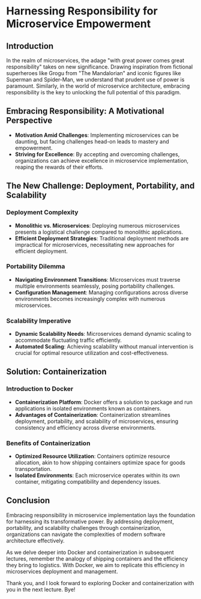 # Harnessing Responsibility for Microservice Empowerment

## Introduction
In the realm of microservices, the adage "with great power comes great responsibility" takes on new significance. Drawing inspiration from fictional superheroes like Grogu from "The Mandalorian" and iconic figures like Superman and Spider-Man, we understand that prudent use of power is paramount. Similarly, in the world of microservice architecture, embracing responsibility is the key to unlocking the full potential of this paradigm.

## Embracing Responsibility: A Motivational Perspective
- **Motivation Amid Challenges**: Implementing microservices can be daunting, but facing challenges head-on leads to mastery and empowerment.
- **Striving for Excellence**: By accepting and overcoming challenges, organizations can achieve excellence in microservice implementation, reaping the rewards of their efforts.

## The New Challenge: Deployment, Portability, and Scalability
### Deployment Complexity
- **Monolithic vs. Microservices**: Deploying numerous microservices presents a logistical challenge compared to monolithic applications.
- **Efficient Deployment Strategies**: Traditional deployment methods are impractical for microservices, necessitating new approaches for efficient deployment.

### Portability Dilemma
- **Navigating Environment Transitions**: Microservices must traverse multiple environments seamlessly, posing portability challenges.
- **Configuration Management**: Managing configurations across diverse environments becomes increasingly complex with numerous microservices.

### Scalability Imperative
- **Dynamic Scalability Needs**: Microservices demand dynamic scaling to accommodate fluctuating traffic efficiently.
- **Automated Scaling**: Achieving scalability without manual intervention is crucial for optimal resource utilization and cost-effectiveness.

## Solution: Containerization
### Introduction to Docker
- **Containerization Platform**: Docker offers a solution to package and run applications in isolated environments known as containers.
- **Advantages of Containerization**: Containerization streamlines deployment, portability, and scalability of microservices, ensuring consistency and efficiency across diverse environments.

### Benefits of Containerization
- **Optimized Resource Utilization**: Containers optimize resource allocation, akin to how shipping containers optimize space for goods transportation.
- **Isolated Environments**: Each microservice operates within its own container, mitigating compatibility and dependency issues.

## Conclusion
Embracing responsibility in microservice implementation lays the foundation for harnessing its transformative power. By addressing deployment, portability, and scalability challenges through containerization, organizations can navigate the complexities of modern software architecture effectively.

As we delve deeper into Docker and containerization in subsequent lectures, remember the analogy of shipping containers and the efficiency they bring to logistics. With Docker, we aim to replicate this efficiency in microservices deployment and management.

Thank you, and I look forward to exploring Docker and containerization with you in the next lecture. Bye!